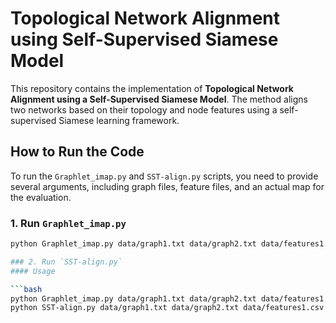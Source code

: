 # Topological Network Alignment using Self-Supervised Siamese Model

This repository contains the implementation of **Topological Network Alignment using a Self-Supervised Siamese Model**. The method aligns two networks based on their topology and node features using a self-supervised Siamese learning framework.

## How to Run the Code

To run the `Graphlet_imap.py` and `SST-align.py` scripts, you need to provide several arguments, including graph files, feature files, and an actual map for the evaluation.

### 1. Run `Graphlet_imap.py`
```bash
python Graphlet_imap.py data/graph1.txt data/graph2.txt data/features1.csv data/features2.csv mappings/actual_map.txt 100

### 2. Run `SST-align.py`
#### Usage

```bash
python Graphlet_imap.py data/graph1.txt data/graph2.txt data/features1.csv data/features2.csv mappings/actual_map.txt 100
python SST-align.py data/graph1.txt data/graph2.txt data/features1.csv data/features2.csv mappings/init_map.txt mappings/actual_map.txt 0.001 100 64 128 5
